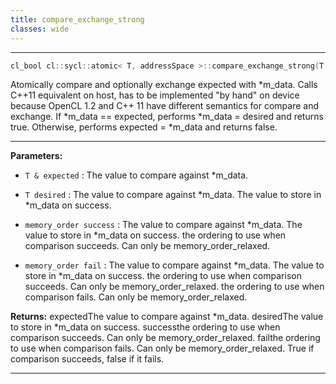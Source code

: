 ```yaml
---
title: compare_exchange_strong
classes: wide
---
```



---

```cpp
cl_bool cl::sycl::atomic< T, addressSpace >::compare_exchange_strong(T &expected, T desired, memory_order success=memory_order::relaxed, memory_order fail=memory_order::relaxed)
```


Atomically compare and optionally exchange expected with *m_data. Calls C++11 equivalent on host, has to be implemented "by hand" on device because OpenCL 1.2 and C++ 11 have different semantics for compare and exchange. If *m_data == expected, performs *m_data = desired and returns true. Otherwise, performs expected = *m_data and returns false. 


---
**Parameters:**

 - `T & expected`
: The value to compare against *m_data. 

 - `T desired`
: The value to compare against *m_data. The value to store in *m_data on success. 

 - `memory_order success`
: The value to compare against *m_data. The value to store in *m_data on success. the ordering to use when comparison succeeds. Can only be memory_order_relaxed. 

 - `memory_order fail`
: The value to compare against *m_data. The value to store in *m_data on success. the ordering to use when comparison succeeds. Can only be memory_order_relaxed. the ordering to use when comparison fails. Can only be memory_order_relaxed. 

**Returns:** expectedThe value to compare against *m_data. desiredThe value to store in *m_data on success. successthe ordering to use when comparison succeeds. Can only be memory_order_relaxed. failthe ordering to use when comparison fails. Can only be memory_order_relaxed. True if comparison succeeds, false if it fails. 

---
